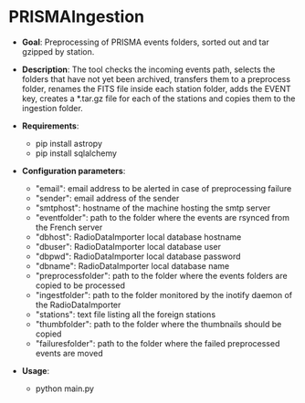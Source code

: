 # PRISMAIngestion

- **Goal**: Preprocessing of PRISMA events folders, sorted out and tar gzipped by station.

- **Description**: The tool checks the incoming events path, selects the folders that have not yet been archived, transfers them to a preprocess folder, renames the FITS file inside each station folder, adds the EVENT key, creates a *.tar.gz file for each of the stations and copies them to the ingestion folder.

- **Requirements**:
    - pip install astropy
    - pip install sqlalchemy 

- **Configuration parameters**:
    - "email": email address to be alerted in case of preprocessing failure
    - "sender": email address of the sender
    - "smtphost": hostname of the machine hosting the smtp server
    - "eventfolder": path to the folder where the events are rsynced from the French server
    - "dbhost": RadioDataImporter local database hostname
    - "dbuser": RadioDataImporter local database user
    - "dbpwd": RadioDataImporter local database password
    - "dbname": RadioDataImporter local database name
    - "preprocessfolder": path to the folder where the events folders are copied to be processed
    - "ingestfolder": path to the folder monitored by the inotify daemon of the RadioDataImporter
    - "stations": text file listing all the foreign stations
    - "thumbfolder": path to the folder where the thumbnails should be copied
    - "failuresfolder": path to the folder where the failed preprocessed events are moved

- **Usage**:
    - python main.py
